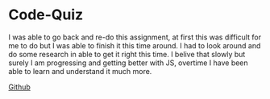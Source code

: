 # Code-Quiz

I was able to go back and re-do this assignment, at first this was difficult for me to do but I was able to finish it this time around. I had to look around and do some research in able to get it right this time.
I belive that slowly but surely I am progressing and getting better with JS, overtime I have been able to learn and understand it much more.

[Github](https://github.com/LewisCapers206/Code-Quiz)